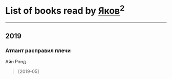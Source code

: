 # List of books read by [Яков](https://plus.google.com/u/0/117277044284589498872/)<sup>2</sup>
---

## 2019

### Атлант расправил плечи
Айн Рэнд
> [2019-05] 





